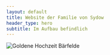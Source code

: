 ```yaml
---
layout: default
title: Website der Familie von Sydow
header_type: hero
subtitle: Im Aufbau befindlich
---
```


![Goldene Hochzeit Bärfelde](/assets/baerfelde_goldene_hochzeit.jpg)